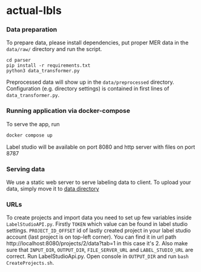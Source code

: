 # actual-lbls

### Data preparation
To prepare data, please install dependencies, put proper MER data in the `data/raw/` directory and run the script.
```
cd parser
pip install -r requirements.txt
python3 data_transformer.py
```
Preprocessed data will show up in the `data/preprocessed` directory.
Configuration (e.g. directory settings) is contained in first lines of `data_transformer.py`.  

### Running application via docker-compose
To serve the app, run 
```sh
docker compose up
```
Label studio will be available on port 8080 and http server with files on port 8787

### Serving data
We use a static web server to serve labeling data to client. To upload your data, simply move it to [data directory](./http-server/data)

### URLs
To create projects and import data you need to set up few variables inside `LabelStudioAPI.py`. Firstly `TOKEN` which value can be found in label studio settings. `PROJECT_ID_OFFSET` id of lastly created project in your label studio account (last project is on top-left corner). You can find it in url path http://localhost:8080/projects/2/data?tab=1 in this case it's 2. Also make sure that `INPUT_DIR`, `OUTPUT_DIR`, `FILE_SERVER_URL` and `LABEL_STUDIO_URL` are correct. Run LabelStudioApi.py. Open console in `OUTPUT_DIR` and run `bash CreateProjects.sh`.
